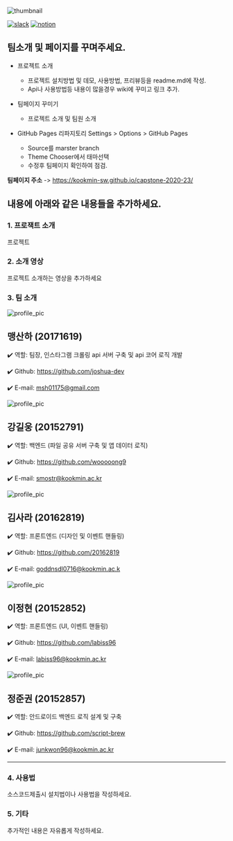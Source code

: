 ![thumbnail](https://lh5.googleusercontent.com/proxy/r5D7LX7gbvXfuJU1SFAfCM1SerPt0KcBvR_R0qpXO_fsa39nwCKhyGE0UQbFP99XpSMRuPWrckLRnkoU747FW6EHY1_Gqf1xzhXYhJnIqIHizuhbBX3fh0sgdxbpIwJrDtC9g-uELzM-xYNfiw=s0-d)

[![slack](https://img.shields.io/badge/chat%20on-Slack-53185A)](https://capstone23workspace.slack.com/)
[![notion](https://img.shields.io/badge/spec-Notion-35363A)](https://www.notion.so/3104747980504e4f81534dd2bd7fe2f3?v=4a5307b734614ed8ab34155dd90d4dd3)

## 팀소개 및 페이지를 꾸며주세요.

- 프로젝트 소개
  - 프로젝트 설치방법 및 데모, 사용방법, 프리뷰등을 readme.md에 작성.
  - Api나 사용방법등 내용이 많을경우 wiki에 꾸미고 링크 추가.

- 팀페이지 꾸미기
  - 프로젝트 소개 및 팀원 소개

- GitHub Pages 리파지토리 Settings > Options > GitHub Pages 
  - Source를 marster branch
  - Theme Chooser에서 태마선택
  - 수정후 팀페이지 확인하여 점검.



**팀페이지 주소** -> https://kookmin-sw.github.io/capstone-2020-23/



## 내용에 아래와 같은 내용들을 추가하세요.

### 1. 프로잭트 소개

프로젝트



### 2. 소개 영상

프로젝트 소개하는 영상을 추가하세요



### 3. 팀 소개

![profile_pic](https://user-images.githubusercontent.com/29545214/77186349-14c30880-6b16-11ea-8e8d-629b71268499.jpeg)

## 맹산하 (20171619)

:heavy_check_mark: 역할: 팀장, 인스타그램 크롤링 api 서버 구축 및 api 코어 로직 개발

:heavy_check_mark: Github: https://github.com/joshua-dev

:heavy_check_mark: E-mail: msh01175@gmail.com



![profile_pic](https://user-images.githubusercontent.com/29545214/77186529-5eabee80-6b16-11ea-8482-6ab68f04daa5.jpeg)

## 강길웅 (20152791)

:heavy_check_mark: 역할: 백엔드 (파일 공유 서버 구축 및 앱 데이터 로직)

:heavy_check_mark: Github: https://github.com/wooooong9

:heavy_check_mark: E-mail: smostr@kookmin.ac.kr



![profile_pic](https://user-images.githubusercontent.com/29545214/77186575-71bebe80-6b16-11ea-8496-cb7997b8718a.jpeg)

## 김사라 (20162819)

:heavy_check_mark: 역할: 프론트엔드 (디자인 및 이벤트 핸들링)

:heavy_check_mark: Github: https://github.com/20162819

:heavy_check_mark: E-mail: goddnsdl0716@kookmin.ac.k



![profile_pic](https://user-images.githubusercontent.com/29545214/77186609-80a57100-6b16-11ea-9f42-a52effe15266.jpeg)

## 이정현 (20152852)

:heavy_check_mark: 역할: 프론트엔드 (UI, 이벤트 핸들링)

:heavy_check_mark: Github: https://github.com/labiss96

:heavy_check_mark: E-mail: labiss96@kookmin.ac.kr



![profile_pic](https://user-images.githubusercontent.com/29545214/77186635-8b600600-6b16-11ea-9a7e-2f529acca19a.jpeg)

## 정준권 (20152857)

:heavy_check_mark: 역할: 안드로이드 백엔드 로직 설계 및 구축

:heavy_check_mark: Github: https://github.com/script-brew

:heavy_check_mark: E-mail: junkwon96@kookmin.ac.kr

---

### 4. 사용법

소스코드제출시 설치법이나 사용법을 작성하세요.



### 5. 기타

추가적인 내용은 자유롭게 작성하세요.
